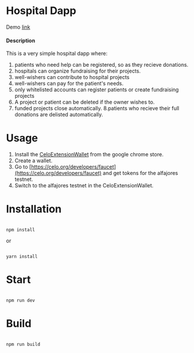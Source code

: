 
# Hospital Dapp
Demo [link](https://sam-the-tutor.github.io/celo-HospitalApp/)


#### Description
This is a very simple hospital dapp where:
1. patients who need help can be registered, so as they recieve donations.
2. hospitals can organize fundraising for their projects.
3. well-wishers can contribute to hospital projects
4. well-wishers can pay for the patient's needs.
5. only whitelisted accounts can register patients or create fundraising projects
6. A project or patient can be deleted if the owner wishes to.
7. funded projects close automatically.
8.patients who recieve their full donations are delisted automatically.





# Usage
1. Install the [CeloExtensionWallet](https://chrome.google.com/webstore/detail/celoextensionwallet/kkilomkmpmkbdnfelcpgckmpcaemjcdh?hl=en) from the google chrome store.
2. Create a wallet.
3. Go to [https://celo.org/developers/faucet](https://celo.org/developers/faucet) and get tokens for the alfajores testnet.
4. Switch to the alfajores testnet in the CeloExtensionWallet.





# Installation

```

npm install

```

or 

```

yarn install

```

# Start

```

npm run dev

```

# Build

```

npm run build

```
